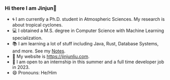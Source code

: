 ### Hi there I am Jinjun👋

<!--
**jinjunliu/jinjunliu** is a ✨ _special_ ✨ repository because its `README.md` (this file) appears on your GitHub profile.

Here are some ideas to get you started:

- 🔭 I’m currently working on ...
- 🌱 I’m currently learning ...
- 👯 I’m looking to collaborate on ...
- 🤔 I’m looking for help with ...
- 💬 Ask me about ...
- 📫 How to reach me: ...
- 😄 Pronouns: ...
- ⚡ Fun fact: ...
-->

- :cyclone: I am currently a Ph.D. student in Atmospheric Sciences. My research is about tropical cyclones.
- :computer: I obtained a M.S. degree in Computer Science with Machine Learning specialization.
- :books: I am learning a lot of stuff including Java, Rust, Database Systems, and more. See my [Notes](https://github.com/jinjunliu/Notes).
- :link: My website is https://jinjunliu.com.
- :eyes: I am open to an internship in this summer and a full time developer job in 2023.
- :smile: Pronouns: He/Him
